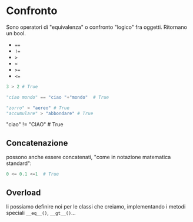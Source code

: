 # Confronto

Sono operatori di "equivalenza" o confronto "logico" fra oggetti. Ritornano un bool.

* `==`
* `!=`
* `>`
* `<`
* `>=`
* `<=`

```python
3 > 2 # True
```

```python
"ciao mondo" == "ciao "+"mondo"  # True
```

```python
"zorro" > "aereo" # True
"accumulare" > "abbondare" # True
```
"ciao" != "CIAO" # True

## Concatenazione

possono anche essere concatenati, "come in notazione matematica standard":

```python
0 <= 0.1 <=1  # True
```

## Overload
li possiamo definire noi per le classi che creiamo, implementando i metodi speciali `__eq__()`, `__gt__()`...



